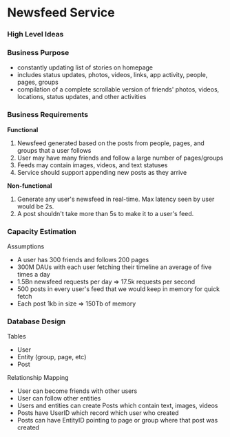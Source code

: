 # Newsfeed Service


### High Level Ideas



### Business Purpose
- constantly updating list of stories on homepage 
- includes status updates, photos, videos, links, app activity, people, pages, groups
- compilation of a complete scrollable version of friends' photos, videos, locations, status updates, and other activities

### Business Requirements

**Functional**
1. Newsfeed generated based on the posts from people, pages, and groups that a user follows
2. User may have many friends and follow a large number of pages/groups
3. Feeds may contain images, videos, and text statuses
4. Service should support appending new posts as they arrive

**Non-functional**
1. Generate any user's newsfeed in real-time. Max latency seen by user would be 2s.
2. A post shouldn't take more than 5s to make it to a user's feed.

### Capacity Estimation

Assumptions
- A user has 300 friends and follows 200 pages
- 300M DAUs with each user fetching their timeline an average of five times a day
- 1.5Bn newsfeed requests per day => 17.5k requests per second
- 500 posts in every user's feed that we would keep in memory for quick fetch
- Each post 1kb in size => 150Tb of memory

### Database Design

Tables
- User
- Entity (group, page, etc)
- Post

Relationship Mapping
- User can become friends with other users
- User can follow other entities
- Users and entities can create Posts which contain text, images, videos
- Posts have UserID which record which user who created
- Posts can have EntityID pointing to page or group where that post was created

